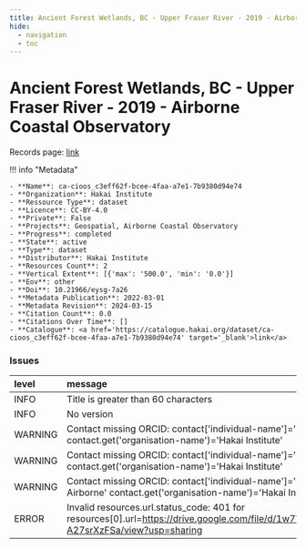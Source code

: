 ```yaml
---
title: Ancient Forest Wetlands, BC - Upper Fraser River - 2019 - Airborne Coastal Observatory
hide:
  - navigation
  - toc
---
```


# Ancient Forest Wetlands, BC - Upper Fraser River - 2019 - Airborne Coastal Observatory

Records page: <a href='https://catalogue.hakai.org/dataset/ca-cioos_c3eff62f-bcee-4faa-a7e1-7b9380d94e74' target='_blank'>link</a>

<div id='map'></div>

!!! info "Metadata"
    
    - **Name**: ca-cioos_c3eff62f-bcee-4faa-a7e1-7b9380d94e74 
    - **Organization**: Hakai Institute 
    - **Ressource Type**: dataset 
    - **Licence**: CC-BY-4.0 
    - **Private**: False 
    - **Projects**: Geospatial, Airborne Coastal Observatory 
    - **Progress**: completed 
    - **State**: active 
    - **Type**: dataset 
    - **Distributor**: Hakai Institute 
    - **Resources Count**: 2 
    - **Vertical Extent**: [{'max': '500.0', 'min': '0.0'}] 
    - **Eov**: other 
    - **Doi**: 10.21966/eysg-7a26 
    - **Metadata Publication**: 2022-03-01 
    - **Metadata Revision**: 2024-03-15 
    - **Citation Count**: 0.0 
    - **Citations Over Time**: [] 
    - **Catalogue**: <a href='https://catalogue.hakai.org/dataset/ca-cioos_c3eff62f-bcee-4faa-a7e1-7b9380d94e74' target='_blank'>link</a> 

### Issues

| level   | message                                                                                                                                        |
|:--------|:-----------------------------------------------------------------------------------------------------------------------------------------------|
| INFO    | Title is greater than 60 characters                                                                                                            |
| INFO    | No version                                                                                                                                     |
| WARNING | Contact missing ORCID: contact['individual-name']='Geospatial Team' contact.get('organisation-name')='Hakai Institute'                         |
| WARNING | Contact missing ORCID: contact['individual-name']='Geospatial Team' contact.get('organisation-name')='Hakai Institute'                         |
| WARNING | Contact missing ORCID: contact['individual-name']='Coastal Observatory, Airborne' contact.get('organisation-name')='Hakai Institute'           |
| ERROR   | Invalid resources.url.status_code: 401 for resources[0].url=https://drive.google.com/file/d/1w7TLX1RIP6F6S_inRKU3x-A27srXzFSa/view?usp=sharing |

<script>
   document.addEventListener("DOMContentLoaded", function() {
    var map = L.map('map').setView([51.505, -125.09], 5);
    L.tileLayer('https://tile.openstreetmap.org/{z}/{x}/{y}.png', {
        maxZoom: 19,
        attribution: '&copy; <a href="http://www.openstreetmap.org/copyright">OpenStreetMap</a>'
    }).addTo(map);
    var geojsonFeature = {
        "type": "Feature",
        "properties": {
            "name" : "Ancient Forest Wetlands, BC - Upper Fraser River - 2019 - Airborne Coastal Observatory"
        },
        "geometry": {'type': 'Polygon', 'coordinates': [[[-121.3, 53.79], [-121.2, 53.79], [-121.2, 53.84], [-121.3, 53.84], [-121.3, 53.79]]]}
    }
    L.geoJSON(geojsonFeature).addTo(map);
   })
</script>